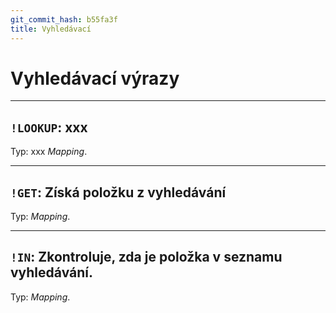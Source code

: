```yaml
---
git_commit_hash: b55fa3f
title: Vyhledávací
---
```


# Vyhledávací výrazy


---

## `!LOOKUP`: xxx 

Typ: xxx _Mapping_.


---

## `!GET`: Získá položku z vyhledávání

Typ: _Mapping_.


---

## `!IN`: Zkontroluje, zda je položka v seznamu vyhledávání.

Typ: _Mapping_.

